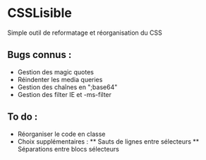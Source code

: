 CSSLisible
==========

Simple outil de reformatage et réorganisation du CSS


Bugs connus :
-------------

* Gestion des magic quotes
* Réindenter les media queries
* Gestion des chaînes en ";base64"
* Gestion des filter IE et -ms-filter

To do :
-------

* Réorganiser le code en classe
* Choix supplémentaires : 
** Sauts de lignes entre sélecteurs
** Séparations entre blocs sélecteurs